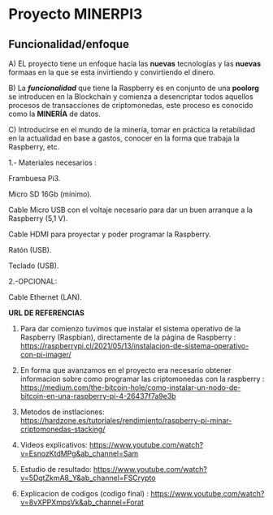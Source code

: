 # Proyecto MINERPI3

## Funcionalidad/enfoque

A) EL proyecto tiene un enfoque hacia las **nuevas** tecnologías y las **nuevas** formaas en la que se esta invirtiendo y convirtiendo el dinero.

B) La ***funcionalidad*** que tiene la Raspberry es en conjunto de una **poolorg** se introducen en la Blockchain y comienza a desencriptar todos aquellos procesos de transacciones de criptomonedas, este proceso es conocido como la **MINERÍA** de datos.

C) Introducirse en el mundo de la minería, tomar en práctica la retabilidad en la actualidad en base a gastos, conocer en la forma que trabaja la Raspberry, etc.



1.- Materiales necesarios :

Frambuesa Pi3.

Micro SD 16Gb (mínimo).

Cable Micro USB con el voltaje necesario para dar un buen arranque a la Raspberry (5,1 V).

Cable HDMI para proyectar y poder programar la Raspberry.

Ratón (USB).

Teclado (USB).

2.-OPCIONAL:

Cable Ethernet (LAN).


**URL DE REFERENCIAS**

1. Para dar comienzo tuvimos que instalar el sistema operativo de la Raspberry (Raspbian), directamente de la página de Raspberry : https://raspberrypi.cl/2021/05/13/instalacion-de-sistema-operativo-con-pi-imager/

2. En forma que avanzamos en el proyecto era necesario obtener informacion sobre como programar las criptomonedas con la raspberry : https://medium.com/the-bitcoin-hole/como-instalar-un-nodo-de-bitcoin-en-una-raspberry-pi-4-26437f7a9e3b

3. Metodos de instlaciones: https://hardzone.es/tutoriales/rendimiento/raspberry-pi-minar-criptomonedas-stacking/

4.  Videos explicativos: https://www.youtube.com/watch?v=EsnozKtdMPg&ab_channel=Sam

5.  Estudio de resultado: https://www.youtube.com/watch?v=5DqtZkmA8_Y&ab_channel=FSCrypto

6.  Explicacion de codigos (codigo final) : https://www.youtube.com/watch?v=8vXPPXmpsVk&ab_channel=Forat 
